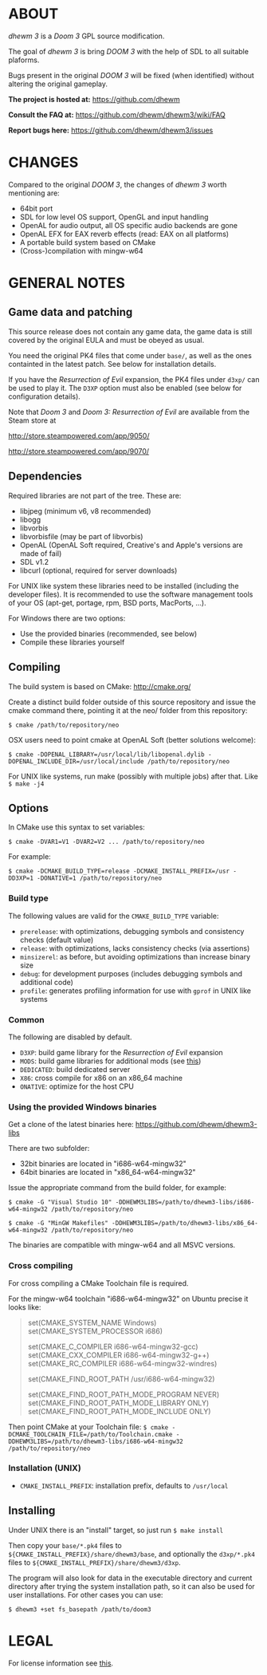 # ABOUT

_dhewm 3_ is a _Doom 3_ GPL source modification.

The goal of _dhewm 3_ is bring _DOOM 3_ with the help of SDL to all suitable
plaforms.

Bugs present in the original _DOOM 3_ will be fixed (when identified) without
altering the original gameplay.

**The project is hosted at:** https://github.com/dhewm

**Consult the FAQ at:** https://github.com/dhewm/dhewm3/wiki/FAQ

**Report bugs here:** https://github.com/dhewm/dhewm3/issues


# CHANGES

Compared to the original _DOOM 3_, the changes of _dhewm 3_ worth mentioning are:

- 64bit port
- SDL for low level OS support, OpenGL and input handling
- OpenAL for audio output, all OS specific audio backends are gone
- OpenAL EFX for EAX reverb effects (read: EAX on all platforms)
- A portable build system based on CMake
- (Cross-)compilation with mingw-w64


# GENERAL NOTES

## Game data and patching

This source release does not contain any game data, the game data is still
covered by the original EULA and must be obeyed as usual.

You need the original PK4 files that come under `base/`, as well as the ones
containted in the latest patch. See below for installation details.

If you have the _Resurrection of Evil_ expansion, the PK4 files under `d3xp/`
can be used to play it. The `D3XP` option must also be enabled (see below for
configuration details).

Note that _Doom 3_ and _Doom 3: Resurrection of Evil_ are available from the Steam store at

http://store.steampowered.com/app/9050/

http://store.steampowered.com/app/9070/

## Dependencies

Required libraries are not part of the tree. These are:

- libjpeg (minimum v6, v8 recommended)
- libogg
- libvorbis
- libvorbisfile (may be part of libvorbis)
- OpenAL (OpenAL Soft required, Creative's and Apple's versions are made of fail)
- SDL v1.2
- libcurl (optional, required for server downloads)

For UNIX like system these libraries need to be installed (including the
developer files). It is recommended to use the software management tools of
your OS (apt-get, portage, rpm, BSD ports, MacPorts, ...).

For Windows there are two options:

- Use the provided binaries (recommended, see below)
- Compile these libraries yourself

## Compiling

The build system is based on CMake: http://cmake.org/

Create a distinct build folder outside of this source repository and issue
the cmake command there, pointing it at the neo/ folder from this repository:

`$ cmake /path/to/repository/neo`

OSX users need to point cmake at OpenAL Soft (better solutions welcome):

`$ cmake -DOPENAL_LIBRARY=/usr/local/lib/libopenal.dylib -DOPENAL_INCLUDE_DIR=/usr/local/include /path/to/repository/neo`

For UNIX like systems, run make (possibly with multiple jobs) after that. Like
`$ make -j4`

## Options

In CMake use this syntax to set variables:

`$ cmake -DVAR1=V1 -DVAR2=V2 ... /path/to/repository/neo`

For example:

`$ cmake -DCMAKE_BUILD_TYPE=release -DCMAKE_INSTALL_PREFIX=/usr -DD3XP=1 -DONATIVE=1 /path/to/repository/neo`

### Build type

The following values are valid for the `CMAKE_BUILD_TYPE` variable:

- `prerelease`: with optimizations, debugging symbols and consistency checks (default value)
- `release`: with optimizations, lacks consistency checks (via assertions)
- `minsizerel`: as before, but avoiding optimizations than increase binary size
- `debug`: for development purposes (includes debugging symbols and additional code)
- `profile`: generates profiling information for use with `gprof` in UNIX like systems

### Common

The following are disabled by default.

- `D3XP`: build game library for the _Resurrection of Evil_ expansion
- `MODS`: build game libraries for additional mods (see [this](dhewm3/neo/mods/README.md))
- `DEDICATED`: build dedicated server
- `X86`: cross compile for x86 on an x86\_64 machine
- `ONATIVE`: optimize for the host CPU

### Using the provided Windows binaries

Get a clone of the latest binaries here: https://github.com/dhewm/dhewm3-libs

There are two subfolder:

- 32bit binaries are located in "i686-w64-mingw32"
- 64bit binaries are located in "x86\_64-w64-mingw32"

Issue the appropriate command from the build folder, for example:

`$ cmake -G "Visual Studio 10" -DDHEWM3LIBS=/path/to/dhewm3-libs/i686-w64-mingw32 /path/to/repository/neo`

`$ cmake -G "MinGW Makefiles" -DDHEWM3LIBS=/path/to/dhewm3-libs/x86_64-w64-mingw32 /path/to/repository/neo`

The binaries are compatible with mingw-w64 and all MSVC versions.

### Cross compiling

For cross compiling a CMake Toolchain file is required.

For the mingw-w64 toolchain "i686-w64-mingw32" on Ubuntu precise it looks like:

> set(CMAKE_SYSTEM_NAME Windows)
> set(CMAKE_SYSTEM_PROCESSOR i686)
> 
> set(CMAKE_C_COMPILER i686-w64-mingw32-gcc)
> set(CMAKE_CXX_COMPILER i686-w64-mingw32-g++)
> set(CMAKE_RC_COMPILER i686-w64-mingw32-windres)
> 
> set(CMAKE_FIND_ROOT_PATH /usr/i686-w64-mingw32)
> 
> set(CMAKE_FIND_ROOT_PATH_MODE_PROGRAM NEVER)
> set(CMAKE_FIND_ROOT_PATH_MODE_LIBRARY ONLY)
> set(CMAKE_FIND_ROOT_PATH_MODE_INCLUDE ONLY)

Then point CMake at your Toolchain file:
`$ cmake -DCMAKE_TOOLCHAIN_FILE=/path/to/Toolchain.cmake -DDHEWM3LIBS=/path/to/dhewm3-libs/i686-w64-mingw32 /path/to/repository/neo`

### Installation (UNIX)

- `CMAKE_INSTALL_PREFIX`: installation prefix, defaults to `/usr/local`

## Installing

Under UNIX there is an "install" target, so just run
`$ make install`

Then copy your `base/*.pk4` files to `${CMAKE_INSTALL_PREFIX}/share/dhewm3/base`,
and optionally the `d3xp/*.pk4` files to `${CMAKE_INSTALL_PREFIX}/share/dhewm3/d3xp`.

The program will also look for data in the executable directory and current
directory after trying the system installation path, so it can also be used
for user installations. For other cases you can use:

`$ dhewm3 +set fs_basepath /path/to/doom3`

# LEGAL

For license information see [this](dhewm3/LEGAL.md).
